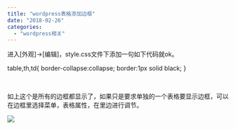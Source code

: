 ```yaml
---
title: "wordpress表格添加边框"
date: "2018-02-26"
categories: 
  - "wordpress相关"
---
```


进入\[外观\]→\[编辑\]，style.css文件下添加一句如下代码就ok。

table,th,td{ border-collapse:collapse; border:1px solid black; }

 

如上这个是所有的边框都显示了，如果只是要求单独的一个表格要显示边框，可以在边框里选择菜单，表格属性，在里边进行调节。

[![](images/KIFLDO9A@U4NB0TE1FI.png)](http://127.0.0.1/wp-content/uploads/2018/02/KIFLDO9A@U4NB0TE1FI.png)
